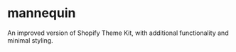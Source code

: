 # mannequin
An improved version of Shopify Theme Kit, with additional functionality and minimal styling.
